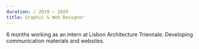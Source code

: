 ```yaml
---
duration: / 2019 – 2020
title: Graphic & Web Designer
---
```


6 months working as an intern at Lisbon Architecture Triennale. Developing communication materials and websites.